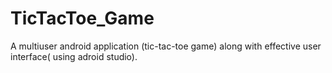 # TicTacToe_Game
A multiuser android application (tic-tac-toe game) along with effective user interface( using adroid studio).
